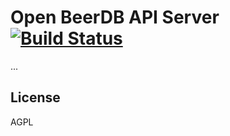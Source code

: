 # Open BeerDB API Server [![Build Status](https://travis-ci.org/osminogin/beerdb-server.svg?branch=master)](https://travis-ci.org/osminogin/beerdb-server)

...

## License

AGPL
